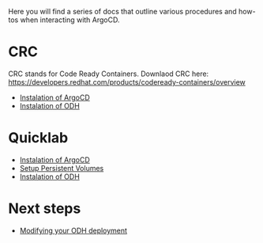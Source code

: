 Here you will find a series of docs that outline various procedures and how-tos
when interacting with ArgoCD.

# CRC

CRC stands for Code Ready Containers. Downlaod CRC here: https://developers.redhat.com/products/codeready-containers/overview

* [Instalation of ArgoCD](./downstream/crc.md)
* [Instalation of ODH](./downstream/odh-install-crc.md)


# Quicklab

* [Instalation of ArgoCD](./downstream/quicklab.md)
* [Setup Persistent Volumes](./downstream/on-cluster-persistent-storage/README.md)
* [Instalation of ODH](./downstream/odh-install-quicklab.md)


# Next steps
* [Modifying your ODH deployment](./modify-odh-deployment.md)
